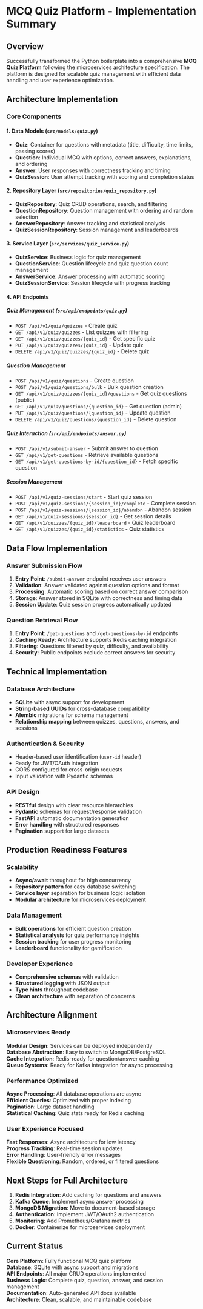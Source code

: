 # MCQ Quiz Platform - Implementation Summary

## Overview
Successfully transformed the Python boilerplate into a comprehensive **MCQ Quiz Platform** following the microservices architecture specification. The platform is designed for scalable quiz management with efficient data handling and user experience optimization.

## Architecture Implementation

### Core Components

#### 1. **Data Models** (`src/models/quiz.py`)
- **Quiz**: Container for questions with metadata (title, difficulty, time limits, passing scores)
- **Question**: Individual MCQ with options, correct answers, explanations, and ordering
- **Answer**: User responses with correctness tracking and timing
- **QuizSession**: User attempt tracking with scoring and completion status

#### 2. **Repository Layer** (`src/repositories/quiz_repository.py`)
- **QuizRepository**: Quiz CRUD operations, search, and filtering
- **QuestionRepository**: Question management with ordering and random selection
- **AnswerRepository**: Answer tracking and statistical analysis
- **QuizSessionRepository**: Session management and leaderboards

#### 3. **Service Layer** (`src/services/quiz_service.py`)
- **QuizService**: Business logic for quiz management
- **QuestionService**: Question lifecycle and quiz question count management
- **AnswerService**: Answer processing with automatic scoring
- **QuizSessionService**: Session lifecycle with progress tracking

#### 4. **API Endpoints**

##### Quiz Management (`src/api/endpoints/quiz.py`)
- `POST /api/v1/quiz/quizzes` - Create quiz
- `GET /api/v1/quiz/quizzes` - List quizzes with filtering
- `GET /api/v1/quiz/quizzes/{quiz_id}` - Get specific quiz
- `PUT /api/v1/quiz/quizzes/{quiz_id}` - Update quiz
- `DELETE /api/v1/quiz/quizzes/{quiz_id}` - Delete quiz

##### Question Management
- `POST /api/v1/quiz/questions` - Create question
- `POST /api/v1/quiz/questions/bulk` - Bulk question creation
- `GET /api/v1/quiz/quizzes/{quiz_id}/questions` - Get quiz questions (public)
- `GET /api/v1/quiz/questions/{question_id}` - Get question (admin)
- `PUT /api/v1/quiz/questions/{question_id}` - Update question
- `DELETE /api/v1/quiz/questions/{question_id}` - Delete question

##### Quiz Interaction (`src/api/endpoints/answer.py`)
- `POST /api/v1/submit-answer` - Submit answer to question 
- `GET /api/v1/get-questions` - Retrieve available questions 
- `GET /api/v1/get-questions-by-id/{question_id}` - Fetch specific question

##### Session Management
- `POST /api/v1/quiz-sessions/start` - Start quiz session
- `POST /api/v1/quiz-sessions/{session_id}/complete` - Complete session
- `POST /api/v1/quiz-sessions/{session_id}/abandon` - Abandon session
- `GET /api/v1/quiz-sessions/{session_id}` - Get session details
- `GET /api/v1/quizzes/{quiz_id}/leaderboard` - Quiz leaderboard
- `GET /api/v1/quizzes/{quiz_id}/statistics` - Quiz statistics

## Data Flow Implementation

### Answer Submission Flow
1. **Entry Point**: `/submit-answer` endpoint receives user answers
2. **Validation**: Answer validated against question options and format
3. **Processing**: Automatic scoring based on correct answer comparison
4. **Storage**: Answer stored in SQLite with correctness and timing data
5. **Session Update**: Quiz session progress automatically updated

### Question Retrieval Flow
1. **Entry Point**: `/get-questions` and `/get-questions-by-id` endpoints
2. **Caching Ready**: Architecture supports Redis caching integration
3. **Filtering**: Questions filtered by quiz, difficulty, and availability
4. **Security**: Public endpoints exclude correct answers for security

## Technical Implementation

### Database Architecture
- **SQLite** with async support for development
- **String-based UUIDs** for cross-database compatibility
- **Alembic** migrations for schema management
- **Relationship mapping** between quizzes, questions, answers, and sessions

### Authentication & Security
- Header-based user identification (`user-id` header)
- Ready for JWT/OAuth integration
- CORS configured for cross-origin requests
- Input validation with Pydantic schemas

### API Design
- **RESTful** design with clear resource hierarchies
- **Pydantic** schemas for request/response validation
- **FastAPI** automatic documentation generation
- **Error handling** with structured responses
- **Pagination** support for large datasets

## Production Readiness Features

### Scalability
- **Async/await** throughout for high concurrency
- **Repository pattern** for easy database switching
- **Service layer** separation for business logic isolation
- **Modular architecture** for microservices deployment

### Data Management
- **Bulk operations** for efficient question creation
- **Statistical analysis** for quiz performance insights
- **Session tracking** for user progress monitoring
- **Leaderboard** functionality for gamification

### Developer Experience
- **Comprehensive schemas** with validation
- **Structured logging** with JSON output
- **Type hints** throughout codebase
- **Clean architecture** with separation of concerns

## Architecture Alignment

### Microservices Ready
**Modular Design**: Services can be deployed independently  
**Database Abstraction**: Easy to switch to MongoDB/PostgreSQL  
**Cache Integration**: Redis-ready for question/answer caching  
**Queue Systems**: Ready for Kafka integration for async processing  

### Performance Optimized
**Async Processing**: All database operations are async  
**Efficient Queries**: Optimized with proper indexing  
**Pagination**: Large dataset handling  
**Statistical Caching**: Quiz stats ready for Redis caching  

### User Experience Focused
**Fast Responses**: Async architecture for low latency  
**Progress Tracking**: Real-time session updates  
**Error Handling**: User-friendly error messages  
**Flexible Questioning**: Random, ordered, or filtered questions  

## Next Steps for Full Architecture

1. **Redis Integration**: Add caching for questions and answers
2. **Kafka Queue**: Implement async answer processing
3. **MongoDB Migration**: Move to document-based storage
4. **Authentication**: Implement JWT/OAuth2 authentication
5. **Monitoring**: Add Prometheus/Grafana metrics
6. **Docker**: Containerize for microservices deployment

## Current Status

**Core Platform**: Fully functional MCQ quiz platform  
**Database**: SQLite with async support and migrations  
**API Endpoints**: All major CRUD operations implemented  
**Business Logic**: Complete quiz, question, answer, and session management  
**Documentation**: Auto-generated API docs available  
**Architecture**: Clean, scalable, and maintainable codebase  
